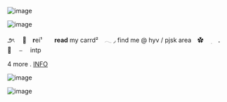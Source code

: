 ![image](https://github.com/user-attachments/assets/9e439020-f065-4508-b359-81e2876fcc06)

![image](https://github.com/user-attachments/assets/0fe9fdad-32ae-46b5-b402-b12b33c3e62e)


౨ৎ 　🎀　**r**ei¹　　**read** my carrd²　𓂃  ◞
find me @ hyv / pjsk area　✿ ⠀ ׅ　． 💒 　⎯　 intp


4 more . [INFO](https://9madoka.carrd.co/)


 ![image](https://github.com/user-attachments/assets/f2e72c33-c4b2-42db-85a1-febe2f948405)
 
 ![image](https://github.com/user-attachments/assets/0d2c7e1a-9c12-428d-9f02-5199df28bba7)

